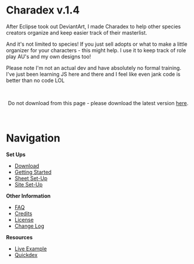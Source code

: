 # Charadex v.1.4

After Eclipse took out DeviantArt, I made Charadex to help other species creators organize and keep easier track of their masterlist.

And it's not limited to species! If you just sell adopts or what to make a little organizer for your characters - this might help. I use it to keep track of role play AU's and my own designs too!

Please note I'm not an actual dev and have absolutely no formal training. I've just been learning JS here and there and I feel like even jank code is better than no code LOL

&nbsp;

<p align="center">Do not download from this page - please download the latest version <a href="https://github.com/cheeriko/charadex/releases/latest">here</a>.</p>

&nbsp;

# Navigation

**Set Ups**

- [Download](https://github.com/cheeriko/charadex/releases/latest)
- [Getting Started](https://github.com/cheeriko/charadex/wiki/Getting-Started)
- [Sheet Set-Up](https://github.com/cheeriko/charadex/wiki/Sheet-Set-Up)
- [Site Set-Up](https://github.com/cheeriko/charadex/wiki/Site-Set-Up)

**Other Information**

- [FAQ](https://github.com/cheeriko/charadex/wiki#faq)
- [Credits](https://github.com/cheeriko/charadex/wiki#credits-for-framework)
- [License](https://github.com/cheeriko/charadex/wiki#license)
- [Change Log](https://github.com/cheeriko/charadex/wiki/Change-Log)

**Resources**

- [Live Example](https://cheeriko.github.io/charadex/)
- [Quickdex](https://cheeriko.github.io/charadex/quickdex/)
